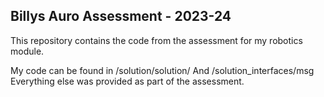 ## Billys Auro Assessment - 2023-24

This repository contains the code from the assessment for my robotics module. 

My code can be found in /solution/solution/ And /solution_interfaces/msg
Everything else was provided as part of the assessment. 
